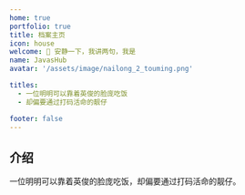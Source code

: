 ```yaml
---
home: true
portfolio: true
title: 档案主页
icon: house
welcome: 👋 安静一下，我讲两句，我是
name: JavasHub
avatar: '/assets/image/nailong_2_touming.png'

titles:
  - 一位明明可以靠着英俊的脸庞吃饭
  - 却偏要通过打码活命的靓仔

footer: false
---
```


## 介绍

一位明明可以靠着英俊的脸庞吃饭，却偏要通过打码活命的靓仔。


